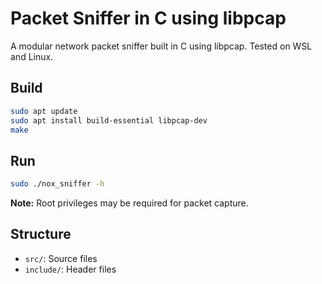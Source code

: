 # Packet Sniffer in C using libpcap

A modular network packet sniffer built in C using libpcap.
Tested on WSL and Linux.

## Build

```bash
sudo apt update
sudo apt install build-essential libpcap-dev
make
```

## Run

```bash
sudo ./nox_sniffer -h
```

**Note:** Root privileges may be required for packet capture.

## Structure

- `src/`: Source files
- `include/`: Header files
